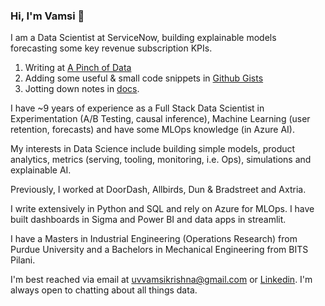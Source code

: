 ### Hi, I'm Vamsi 👋

<!--
**vamsiuppala/vamsiuppala** is a ✨ _special_ ✨ repository because its `README.md` (this file) appears on your GitHub profile.
-->

I am a Data Scientist at ServiceNow, building explainable models forecasting some key revenue subscription KPIs. 

1. Writing at [A Pinch of Data](https://vamsiuppala.github.io/)
2. Adding some useful & small code snippets in [Github Gists](https://gist.github.com/vamsiuppala)
3. Jotting down notes in [docs](https://docs.google.com/document/d/e/2PACX-1vTHp6LLozrEliTIfn93WGyupaa2OHOo1knsAxw58ibLfDk88UKNqJdwASpt5okXK2g9nAqMCNts3BNi/pub).

I have ~9 years of experience as a Full Stack Data Scientist in Experimentation (A/B Testing, causal inference), Machine Learning (user retention, forecasts) and have some MLOps knowledge (in Azure AI).

My interests in Data Science include building simple models, product analytics, metrics (serving, tooling, monitoring, i.e. Ops), simulations and explainable AI.

Previously, I worked at DoorDash, Allbirds, Dun & Bradstreet and Axtria.

I write extensively in Python and SQL and rely on Azure for MLOps. I have built dashboards in Sigma and Power BI and data apps in streamlit.

I have a Masters in Industrial Engineering (Operations Research) from Purdue University and a Bachelors in Mechanical Engineering from BITS Pilani.

I'm best reached via email at uvvamsikrishna@gmail.com or [Linkedin](https://www.linkedin.com/in/vamsiuppala/). I'm always open to chatting about all things data.
